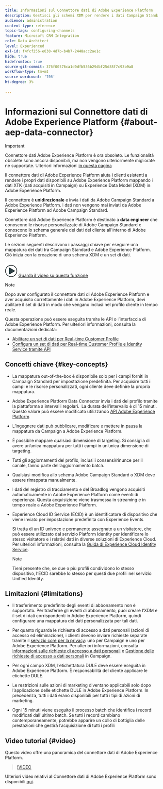 ```yaml
---
title: Informazioni sul Connettore dati di Adobe Experience Platform
description: Gestisci gli schemi XDM per rendere i dati Campaign Standard disponibili su Adobe Experience Platform.
audience: administration
content-type: reference
topic-tags: configuring-channels
feature: Microsoft CRM Integration
role: Data Architect
level: Experienced
exl-id: f4fcf256-e030-4d7b-b4b7-2448acc2ae1c
hide: true
hidefromtoc: true
source-git-commit: 376f00576ca1d0dfb536b29dbf25d88f7c93b9a8
workflow-type: tm+mt
source-wordcount: '706'
ht-degree: 3%

---
```


# Informazioni sul Connettore dati di Adobe Experience Platform {#about-aep-data-connector}

>[!IMPORTANT]
>
>Connettore dati Adobe Experience Platform è ora obsoleto. Le funzionalità obsolete sono ancora disponibili, ma non vengono ulteriormente migliorate né supportate. Ulteriori informazioni [in questa pagina](../../rn/using/deprecated-features.md)

Il connettore dati di Adobe Experience Platform aiuta i clienti esistenti a rendere i propri dati disponibili su Adobe Experience Platform mappando i dati XTK (dati acquisiti in Campaign) su Experience Data Model (XDM) in Adobe Experience Platform.

Il connettore è **unidirezionale** e invia i dati da Adobe Campaign Standard a Adobe Experience Platform. I dati non vengono mai inviati da Adobe Experience Platform ad Adobe Campaign Standard.

Connettore dati Adobe Experience Platform è destinato a **data engineer** che conoscono le risorse personalizzate di Adobe Campaign Standard e conoscono lo schema generale dei dati del cliente all&#39;interno di Adobe Experience Platform.

Le sezioni seguenti descrivono i passaggi chiave per eseguire una mappatura dei dati tra Campaign Standard e Adobe Experience Platform. Ciò inizia con la creazione di uno schema XDM e un set di dati.

![](assets/do-not-localize/how-to-video.png) [Guarda il video su questa funzione](#video)

>[!NOTE]
>Dopo aver configurato il connettore dati di Adobe Experience Platform e aver acquisito correttamente i dati in Adobe Experience Platform, devi abilitare il set di dati in modo che vengano inclusi nel profilo cliente in tempo reale.
>
>Questa operazione può essere eseguita tramite le API o l’interfaccia di Adobe Experience Platform. Per ulteriori informazioni, consulta la documentazioni dedicata:
>
>* [Abilitare un set di dati per Real-time Customer Profile](https://experienceleague.adobe.com/docs/experience-platform/rtcdp/datasets/dataset.html?lang=it)
>* [Configura un set di dati per Real-time Customer Profile e Identity Service tramite API](https://experienceleague.adobe.com/docs/experience-platform/catalog/api/getting-started.html?lang=it)

## Concetti chiave {#key-concepts}

* La mappatura out-of-the-box è disponibile solo per i campi forniti in Campaign Standard per impostazione predefinita. Per acquisire tutti i campi e le risorse personalizzati, ogni cliente deve definire la propria mappatura.

* Adobe Experience Platform Data Connector invia i dati del profilo tramite la piattaforma a intervalli regolari. &#x200B; La durata dell’intervallo è di 15 minuti. Questo valore può essere modificato utilizzando [API Adobe Experience Platform](https://experienceleague.adobe.com/docs/experience-platform/ingestion/home.html?lang=it).

* L’ingegnere dati può pubblicare, modificare e mettere in pausa la mappatura da Campaign a Adobe Experience Platform.

* È possibile mappare qualsiasi dimensione di targeting. Si consiglia di avere un’unica mappatura per tutti i campi in un’unica dimensione di targeting.

* Tutti gli aggiornamenti del profilo, inclusi i consensi/rinunce per il canale, fanno parte dell’aggiornamento batch.

* Qualsiasi modifica allo schema Adobe Campaign Standard o XDM deve essere rimappata manualmente. &#x200B;

* I dati del registro di tracciamento e del Broadlog vengono acquisiti automaticamente in Adobe Experience Platform come eventi di esperienza. Questa acquisizione viene trasmessa in streaming e in tempo reale a Adobe Experience Platform.

* Experience Cloud ID Service (ECID) è un identificatore di dispositivo che viene inviato per impostazione predefinita con Experience Events.

  Si tratta di un ID univoco e permanente assegnato a un visitatore, che può essere utilizzato dal servizio Platform Identity per identificare lo stesso visitatore e i relativi dati in diverse soluzioni di Experience Cloud. Per ulteriori informazioni, consulta la [Guida di Experience Cloud Identity Service](https://experienceleague.adobe.com/docs/id-service/using/home.html?lang=it).

  >[!NOTE]
  >
  >Tieni presente che, se due o più profili condividono lo stesso dispositivo, l’ECID sarebbe lo stesso per questi due profili nel servizio Unified Identity.

## Limitazioni {#limitations}

* Il trasferimento predefinito degli eventi di abbonamento non è supportato. Per trasferire gli eventi di abbonamento, puoi creare l’XDM e il set di dati corrispondenti in Adobe Experience Platform, quindi configurare una mappatura dei dati personalizzata per tali dati.

* Per quanto riguarda le richieste di accesso a dati personali (azioni di accesso ed eliminazione), i clienti devono inviare richieste separate tramite il [servizio core per la privacy](https://experienceleague.adobe.com/docs/experience-platform/privacy/home.html?lang=it#how-to-use-privacy-service-to-manage-privacy-job-requests): uno per Campaign e uno per Adobe Experience Platform. Per ulteriori informazioni, consulta [Informazioni sulle richieste di accesso a dati personali](https://experienceleague.adobe.com/docs/campaign-standard/using/getting-started/privacy/privacy-requests.html?lang=it#getting-started) e [Gestione delle richieste di accesso a dati personali](https://helpx.adobe.com/it/campaign/kb/acs-privacy.html#ManagingPrivacyRequests) in Campaign.

* Per ogni campo XDM, l’etichettatura DULE deve essere eseguita in Adobe Experience Platform. È responsabilità del cliente applicare le etichette DULE.

* Le restrizioni sulle azioni di marketing diventano applicabili solo dopo l’applicazione delle etichette DULE in Adobe Experience Platform. In precedenza, tutti i dati erano disponibili per tutti i tipi di azioni di marketing.

* Ogni 15 minuti viene eseguito il processo batch che identifica i record modificati dall&#39;ultimo batch. Se tutti i record cambiano contemporaneamente, potrebbe apparire un collo di bottiglia delle prestazioni che gestirà l’acquisizione di tutti i profili

## Video tutorial {#video}

Questo video offre una panoramica del connettore dati di Adobe Experience Platform.

>[!VIDEO](https://video.tv.adobe.com/v/328612?quality=12&captions=ita)

Ulteriori video relativi al Connettore dati di Adobe Experience Platform sono disponibili [qui](https://experienceleague.adobe.com/docs/campaign-learn/campaign-standard-tutorials/administrating/adobe-experience-platform-data-connector/understanding-the-adobe-experience-platform-data-connector.html?lang=it).
